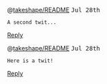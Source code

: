 

@[takeshape/README](https://github.com/takeshape/README) <kbd>Jul 28th</kbd>

```
A second twit...
```

[Reply](https://github.com/takeshape/README/issues/new?body=A%20second%20twit...%0A%0A---)



@[takeshape/README](https://github.com/takeshape/README) <kbd>Jul 28th</kbd>

```
Here is a twit!
```

[Reply](https://github.com/takeshape/README/issues/new?body=Here%20is%20a%20twit!%0A%0A---)

